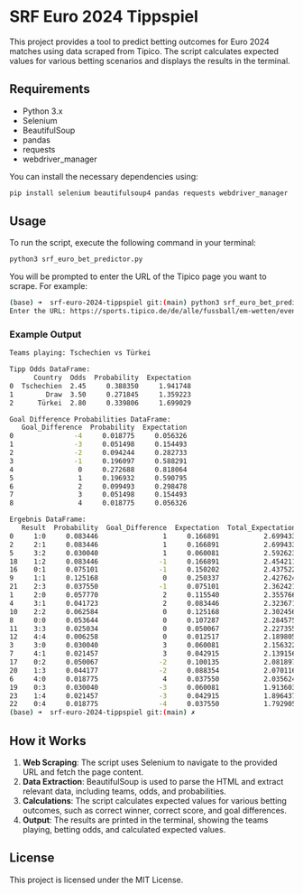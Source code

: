 
# SRF Euro 2024 Tippspiel

This project provides a tool to predict betting outcomes for Euro 2024 matches using data scraped from Tipico. The script calculates expected values for various betting scenarios and displays the results in the terminal.

## Requirements

- Python 3.x
- Selenium
- BeautifulSoup
- pandas
- requests
- webdriver_manager

You can install the necessary dependencies using:

```bash
pip install selenium beautifulsoup4 pandas requests webdriver_manager
```

## Usage

To run the script, execute the following command in your terminal:

```bash
python3 srf_euro_bet_predictor.py
```

You will be prompted to enter the URL of the Tipico page you want to scrape. For example:

```bash
(base) ➜  srf-euro-2024-tippspiel git:(main) python3 srf_euro_bet_predictor.py
Enter the URL: https://sports.tipico.de/de/alle/fussball/em-wetten/event/587999910?eventPanelMode=2&t=match
```

### Example Output

```bash
Teams playing: Tschechien vs Türkei

Tipp Odds DataFrame:
      Country  Odds  Probability  Expectation
0  Tschechien  2.45     0.388350     1.941748
1        Draw  3.50     0.271845     1.359223
2      Türkei  2.80     0.339806     1.699029

Goal Difference Probabilities DataFrame:
   Goal_Difference  Probability  Expectation
0               -4     0.018775     0.056326
1               -3     0.051498     0.154493
2               -2     0.094244     0.282733
3               -1     0.196097     0.588291
4                0     0.272688     0.818064
5                1     0.196932     0.590795
6                2     0.099493     0.298478
7                3     0.051498     0.154493
8                4     0.018775     0.056326

Ergebnis DataFrame:
   Result  Probability  Goal_Difference  Expectation  Total_Expectation
0     1:0     0.083446                1     0.166891           2.699433
2     2:1     0.083446                1     0.166891           2.699433
5     3:2     0.030040                1     0.060081           2.592623
18    1:2     0.083446               -1     0.166891           2.454211
16    0:1     0.075101               -1     0.150202           2.437522
9     1:1     0.125168                0     0.250337           2.427624
21    2:3     0.037550               -1     0.075101           2.362421
1     2:0     0.057770                2     0.115540           2.355766
4     3:1     0.041723                2     0.083446           2.323671
10    2:2     0.062584                0     0.125168           2.302456
8     0:0     0.053644                0     0.107287           2.284575
11    3:3     0.025034                0     0.050067           2.227355
12    4:4     0.006258                0     0.012517           2.189805
3     3:0     0.030040                3     0.060081           2.156322
7     4:1     0.021457                3     0.042915           2.139156
17    0:2     0.050067               -2     0.100135           2.081897
20    1:3     0.044177               -2     0.088354           2.070116
6     4:0     0.018775                4     0.037550           2.035624
19    0:3     0.030040               -3     0.060081           1.913603
23    1:4     0.021457               -3     0.042915           1.896437
22    0:4     0.018775               -4     0.037550           1.792905
(base) ➜  srf-euro-2024-tippspiel git:(main) ✗ 

```

## How it Works

1. **Web Scraping**: The script uses Selenium to navigate to the provided URL and fetch the page content.
2. **Data Extraction**: BeautifulSoup is used to parse the HTML and extract relevant data, including teams, odds, and probabilities.
3. **Calculations**: The script calculates expected values for various betting outcomes, such as correct winner, correct score, and goal differences.
4. **Output**: The results are printed in the terminal, showing the teams playing, betting odds, and calculated expected values.

## License

This project is licensed under the MIT License.
